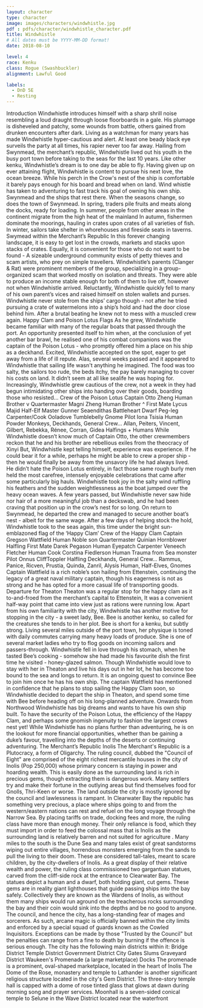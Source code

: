 ```yaml
---
layout: character
type: character
image: images/characters/windwhistle.jpg
pdf : pdfs/character/windwhistle_character.pdf
title: Windwhistle
# All dates must be YYYY-MM-DD format!
date: 2018-08-10

level: 4
race: Kenku
class: Rogue (Swashbuckler)
alignment: Lawful Good

labels:
  - DnD 5E
  - Resting
---
```


Introduction
Windwhistle introduces himself with a sharp shrill noise resembling a loud draught through loose
floorboards in a gale. His plumage is disheveled and patchy, some wounds from battle, others
gained from drunken encounters after dark. Living as a watchman for many years has made
Windwhistle hyper-cautious and alert. At least one beady black eye surveils the party at all 
times, his rapier never too far away.
Hailing from Swynmead, the merchant’s republic, Windwhistle lived out his youth in the busy
port town before taking to the seas for the last 10 years.
Like other kenku, Windwhistle’s dream is to one day be able to fly. Having given up on ever
attaining flight, Windwhistle is content to pursue his next love, the ocean breeze. While his
perch in the Crow's nest of the ship is comfortable it barely pays enough for his board and bread
when on land. Wind whistle has taken to adventuring to fast track his goal of owning his own
ship.
Swynmead and the ships that rest there.
When the seasons change, so does the town of Swynmead.
In spring, traders pile fruits and meats along the docks, ready for loading.
In summer, people from other areas in the continent migrate from the high heat of the mainland
In autumn, fishermen dominate the moorings, hauling in crates upon crates of all varieties of
fish. In winter, sailors take shelter in whorehouses and fireside seats in taverns.
Swymead within the Merchant’s Republic
In this forever changing landscape, it is easy to get lost in the crowds, markets and stacks upon
stacks of crates. Equally, it is convenient for those who do not want to be found - A sizeable
underground community exists of petty thieves and scam artists, who prey on simple travellers.
Windwhistle’s parents (Clanger & Rat) were prominent members of the group, specializing in a
group-organized scam that worked mostly on isolation and threats. They were able to produce
an income stable enough for both of them to live off, however not when Windwhistle arrived.
Reluctantly, Windwhistle quickly fell to many of his own parent’s vices and raised himself on
stolen wallets and purses. Windwhistle never stole from the ships’ cargo though - not after he
tried pursuing a crate of watermelons into a ship’s hold and had the door close behind him. After
a brutal beating he knew not to mess with a muscled crew again.
Happy Clam and Poison Lotus Flags
As he grew, Windwhistle became familiar with many of the regular boats that passed through
the port. An opportunity presented itself to him when, at the conclusion of yet another bar brawl,
he realised one of his combat companions was the captain of the Poison Lotus - who promptly
offered him a place on his ship as a deckhand. Excited, Windwhistle accepted on the spot,
eager to get away from a life of ill repute.
Alas, several weeks passed and it appeared to Windwhistle that sailing life wasn't anything he
imagined. The food was too salty, the sailors too rude, the beds itchy, the pay barely managing
to cover his costs on land. It didn’t seem at all like sealife he was hoping for.
Increasingly, Windwhistle grew cautious of the crew, not a week in they had begun intimidating
other ships into handing over their goods, boarding those who resisted...
Crew of the Poison Lotus
Captain Otto Zheng Human Brother v
Quartermaster Magni Zheng Human Brother ^
First Mate Lycus Majid Half-Elf
Master Gunner Seaendithas Battleheart Dwarf Peg-leg
Carpenter/Cook Ooladove Tumblebelly Gnome
Pilot Iona Tsisia Human
Powder Monkeys,
Deckhands,
General Crew...
Allan, Peiters, Vincent, Gilbert,
Rebekka, Rénee, Corran,
Gidea
Halfings +
Humans
While Windwhistle doesn’t know much of Captain Otto, the other crewmembers reckon
that he and his brother are rebellious exiles from the theocracy of Xinyi
But, Windwhistle kept telling himself, experience was experience. If he could bear it for a while,
perhaps he might be able to crew a proper ship - then he would finally be away from the
unsavory life he had always lived.
He didn’t hate the Poison Lotus entirely, in fact those same rough burly men held the most
carefree, intensely enjoyable celebrations that came after some particularly big hauls.
Windwhistle took joy in the salty wind ruffling his feathers and the sudden weightlessness as the
boat jumped over the heavy ocean waves.
A few years passed, but Windwhistle never saw hide nor hair of a more meaningful job than a
deckswab, and he had been craving that position up in the crow’s nest for so long. On return to
Swynmead, he departed the crew and managed to secure another boat’s nest - albeit for the
same wage. After a few days of helping stock the hold, Windwhistle took to the seas again, this
time under the bright sun-emblazoned flag of the ‘Happy Clam’
Crew of the Happy Clam
Captain Gregson Wattfield Human Noble son
Quartermaster Quinian Hornblower Halfling
First Mate Darek Pegason Human Eyepatch
Carpenter Veneech Fletcher Human
Cook Corstina Fiedlerson Human Trauma from Sea monster
Pilot Onnus CliffToppler Halfling
Deckhands,
General Crew...
Rammus, Panice,
Ricven, Prustia,
Quinda, Zanril, Alysis
Human,
Half-Elves,
Gnomes
Captain Wattfield is a rich noble’s son hailing from Ettenstein, continuing the legacy of a
great naval military captain, though his eagerness is not as strong and he has opted for
a more casual life of transporting goods.
Departure for Theaton
Theaton was a regular stop for the happy clam as it to-and-froed from the merchant’s capital to
Ettenstein, It was a convenient half-way point that came into view just as rations were running
low.
Apart from his own familiarity with the city, Windwhistle has another motive for stopping in the
city - a sweet lady, Bee.
Bee is another kenku, so called for the creatures she tends to in her plot. Bee is short for a
kenku, but subtly strong. Living several miles outside of the port town, her physique is toned 
with daily commutes carrying many heavy loads of produce. She is one of several market ladies
who try to flog goods on incoming sailors and passers-through.
Windwhistle fell in love through his stomach, when he tasted Bee’s cooking - somehow she had
made his favourite dish the first time he visited - honey-glazed salmon. Though Windwhistle
would love to stay with her in Theaton and live his days out in her lot, he has become too bound
to the sea and longs to return. It is an ongoing quest to convince Bee to join him once he has
his own ship.
The captain Wattfield has mentioned in confidence that he plans to stop sailing the Happy Clam
soon, so Windwhistle decided to depart the ship in Theaton, and spend some time with Bee
before heading off on his long-planned adventure.
Onwards from Northwood
Windwhistle has big dreams and wants to have his own ship built. To have the security of the
Poison Lotus, the efficiency of the Happy Clam, and perhaps some gnomish ingenuity to fashion
the largest crows nest yet!
While Windwhistle has no plans further than adventuring, he is on the lookout for more financial
opportunities, whether than be gaining a duke’s favour, travelling into the depths of the deserts
or continuing adventuring.
The Merchant’s Republic
Inolis
The Merchant's Republic is a Plutocracy, a form of Oligarchy. The ruling council, dubbed the
"Council of Eight" are comprised of the eight richest mercantile houses in the city of Inolis (Pop
250,000) whose primary concern is staying in power and hoarding wealth.
This is easily done as the surrounding land is rich in precious gems, though extracting them is
dangerous work. Many settlers try and make their fortune in the outlying areas but find
themselves food for Gnolls, Thri-Keen or worse. The land outside the city is mostly ignored by
the council and lawlessness is rampant.
In Clearwater Bay the republic has something very precious, a place where ships going to and
from the western/eastern nations can rest and refuel on the long voyage through the Narrow
Sea. By placing tariffs on trade, docking fees and more, the ruling class have more than enough
money. Their only reliance is food, which they must import in order to feed the colossal mass
that is Inolis as the surrounding land is relatively barren and not suited for agriculture .
Many miles to the south is the Dune Sea and many tales exist of great sandstorms wiping out
entire villages, horrendous monsters emerging from the sands to pull the living to their doom.
These are considered tall-tales, meant to scare children, by the city-dwellers of Inolis.
As a great display of their relative wealth and power, the ruling class commissioned two
gargantuan statues, carved from the cliff-side rock at the entrance to Clearwater Bay. The
statues depict a human and a dwarf, both holding giant, cut gems. These gems are in reality
giant lighthouses that guide passing ships into the bay safely. Collectively they are known as the
Wardens of Inolis, as without them many ships would run aground on the treacherous rocks
surrounding the bay and their coin would sink into the depths and be no good to anyone.
The council, and hence the city, has a long-standing fear of mages and sorcerers. As such,
arcane magic is officially banned within the city limits and enforced by a special squad of guards
known as the Cowled Inquisitors. Exceptions can be made by those "Trusted by the Council" but
the penalties can range from a fine to death by burning if the offence is serious enough.
The city has the following main districts within it:
 Bridge District
 Temple District
 Government District
 City Gates
 Slums
 Graveyard District
 Waukeen's Promenade (a large marketplace)
 Docks
The promenade is a prominent, oval-shaped marketplace, located in the heart of Inolis
The Dome of the Rose, monastery and temple to Lathander is another significant religious
structure located in the city's Gem District. The three-story temple hall is capped with a dome of
rose tinted glass that glows at dawn during morning song and prayer services.
Moonhall is a seven-sided conical temple to Selune in the Wave District located near the
waterfront